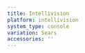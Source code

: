 ```yaml
---
title: Intellivision
platform: intellivision
system_type: console
variation: Sears
accessories: ''
---
```

